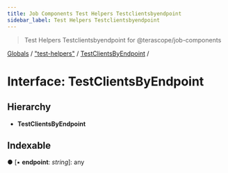 ```yaml
---
title: Job Components Test Helpers Testclientsbyendpoint
sidebar_label: Test Helpers Testclientsbyendpoint
---
```


> Test Helpers Testclientsbyendpoint for @terascope/job-components

[Globals](../overview.md) / ["test-helpers"](../modules/_test_helpers_.md) / [TestClientsByEndpoint](_test_helpers_.testclientsbyendpoint.md) /

# Interface: TestClientsByEndpoint

## Hierarchy

* **TestClientsByEndpoint**

## Indexable

● \[▪ **endpoint**: *string*\]: any
